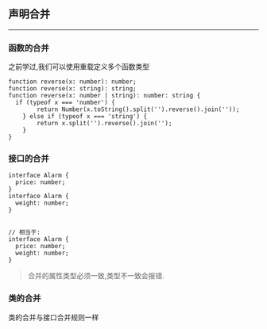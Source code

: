 ## 声明合并


----


### 函数的合并

之前学过,我们可以使用重载定义多个函数类型
```
function reverse(x: number): number;
function reverse(x: string): string;
function reverse(x: number | string): number: string {
  if (typeof x === 'number') {
        return Number(x.toString().split('').reverse().join(''));
    } else if (typeof x === 'string') {
        return x.split('').reverse().join('');
    }
}
```

### 接口的合并

```
interface Alarm {
  price: number;
}
interface Alarm {
  weight: number;
}


// 相当于:
interface Alarm {
  price: number;
  weight: number;
}

```


> 合并的属性类型必须一致,类型不一致会报错.


### 类的合并

类的合并与接口合并规则一样

